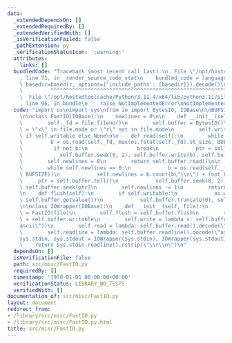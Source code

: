 ```yaml
---
data:
  _extendedDependsOn: []
  _extendedRequiredBy: []
  _extendedVerifiedWith: []
  _isVerificationFailed: false
  _pathExtension: py
  _verificationStatusIcon: ':warning:'
  attributes:
    links: []
  bundledCode: "Traceback (most recent call last):\n  File \"/opt/hostedtoolcache/Python/3.11.4/x64/lib/python3.11/site-packages/onlinejudge_verify/documentation/build.py\"\
    , line 71, in _render_source_code_stat\n    bundled_code = language.bundle(stat.path,\
    \ basedir=basedir, options={'include_paths': [basedir]}).decode()\n          \
    \         ^^^^^^^^^^^^^^^^^^^^^^^^^^^^^^^^^^^^^^^^^^^^^^^^^^^^^^^^^^^^^^^^^^^^^^^^^^^^^^^^^\n\
    \  File \"/opt/hostedtoolcache/Python/3.11.4/x64/lib/python3.11/site-packages/onlinejudge_verify/languages/python.py\"\
    , line 96, in bundle\n    raise NotImplementedError\nNotImplementedError\n"
  code: "import os\nimport sys\nfrom io import BytesIO, IOBase\n\nBUFSIZE = 8192\n\
    \n\nclass FastIO(IOBase):\n    newlines = 0\n\n    def __init__(self, file):\n\
    \        self._fd = file.fileno()\n        self.buffer = BytesIO()\n        self.writable\
    \ = \"x\" in file.mode or \"r\" not in file.mode\n        self.write = self.buffer.write\
    \ if self.writable else None\n\n    def read(self):\n        while True:\n   \
    \         b = os.read(self._fd, max(os.fstat(self._fd).st_size, BUFSIZE))\n  \
    \          if not b:\n                break\n            ptr = self.buffer.tell()\n\
    \            self.buffer.seek(0, 2), self.buffer.write(b), self.buffer.seek(ptr)\n\
    \        self.newlines = 0\n        return self.buffer.read()\n\n    def readline(self):\n\
    \        while self.newlines == 0:\n            b = os.read(self._fd, max(os.fstat(self._fd).st_size,\
    \ BUFSIZE))\n            self.newlines = b.count(b\"\\n\") + (not b)\n       \
    \     ptr = self.buffer.tell()\n            self.buffer.seek(0, 2), self.buffer.write(b),\
    \ self.buffer.seek(ptr)\n        self.newlines -= 1\n        return self.buffer.readline()\n\
    \n    def flush(self):\n        if self.writable:\n            os.write(self._fd,\
    \ self.buffer.getvalue())\n            self.buffer.truncate(0), self.buffer.seek(0)\n\
    \n\nclass IOWrapper(IOBase):\n    def __init__(self, file):\n        self.buffer\
    \ = FastIO(file)\n        self.flush = self.buffer.flush\n        self.writable\
    \ = self.buffer.writable\n        self.write = lambda s: self.buffer.write(s.encode(\"\
    ascii\"))\n        self.read = lambda: self.buffer.read().decode(\"ascii\")\n\
    \        self.readline = lambda: self.buffer.readline().decode(\"ascii\")\n\n\n\
    sys.stdin, sys.stdout = IOWrapper(sys.stdin), IOWrapper(sys.stdout)\n\n\ndef input():\n\
    \    return sys.stdin.readline().rstrip(\"\\r\\n\")\n"
  dependsOn: []
  isVerificationFile: false
  path: src/misc/FastIO.py
  requiredBy: []
  timestamp: '1970-01-01 00:00:00+00:00'
  verificationStatus: LIBRARY_NO_TESTS
  verifiedWith: []
documentation_of: src/misc/FastIO.py
layout: document
redirect_from:
- /library/src/misc/FastIO.py
- /library/src/misc/FastIO.py.html
title: src/misc/FastIO.py
---
```

